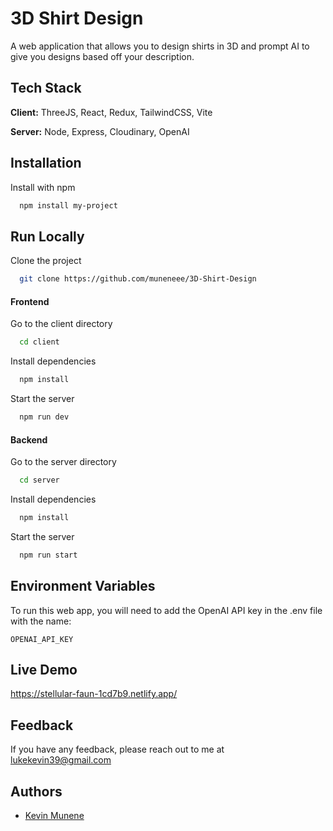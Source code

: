 
# 3D Shirt Design

A web application that allows you to design shirts in 3D and prompt AI to give you designs based off your description.


## Tech Stack

**Client:** ThreeJS, React, Redux, TailwindCSS, Vite

**Server:** Node, Express, Cloudinary, OpenAI


## Installation

Install with npm

```bash
  npm install my-project
```
    
## Run Locally

Clone the project

```bash
  git clone https://github.com/muneneee/3D-Shirt-Design
```
#### Frontend

Go to the client directory

```bash
  cd client
```

Install dependencies

```bash
  npm install
```

Start the server

```bash
  npm run dev
```
#### Backend
Go to the server directory

```bash
  cd server
```

Install dependencies

```bash
  npm install
```

Start the server

```bash
  npm run start
```

## Environment Variables

To run this web app, you will need to add the OpenAI API key in the .env file with the name:

`OPENAI_API_KEY`

## Live Demo

https://stellular-faun-1cd7b9.netlify.app/


## Feedback

If you have any feedback, please reach out to me at lukekevin39@gmail.com


## Authors

- [Kevin Munene](https://www.github.com/muneneee)

